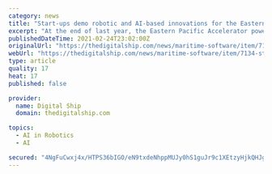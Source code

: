 ```yaml
---
category: news
title: "Start-ups demo robotic and AI-based innovations for the Eastern Pacific Accelerator powered by Techstars"
excerpt: "At the end of last year, the Eastern Pacific Accelerator powered by Techstars announced the nine start-ups joining round two of its technology"
publishedDateTime: 2021-02-24T23:02:00Z
originalUrl: "https://thedigitalship.com/news/maritime-software/item/7134-start-ups-demo-robotic-and-ai-based-innovations-for-the-eastern-pacific-accelerator-powered-by-techstars"
webUrl: "https://thedigitalship.com/news/maritime-software/item/7134-start-ups-demo-robotic-and-ai-based-innovations-for-the-eastern-pacific-accelerator-powered-by-techstars"
type: article
quality: 17
heat: 17
published: false

provider:
  name: Digital Ship
  domain: thedigitalship.com

topics:
  - AI in Robotics
  - AI

secured: "4NgFuCwxj4x/HTPS36bIGO/eN9txdeNhppMUJy0hS1guJr9c1XEtzyHjkQHJgD3pnaGz15twDrvMJYDa43Yu950J21rCW3EVdbMwsc8Z+nMxc15FFvkPuj1mOWfuuXGWRErIXYbGla4n/B3gf7ezy+AJJir03EClpCNnb63vgDrlHNX8q6xnwxiy1SxJRBof/uK+ph0rCdC0GT8H1CLeyiWNcGIxiDvBcluTClWVLHwaeq09cBgIN1hbJBvfYeHslB+XH2/7JhHA20qkmmG/4b1bhF/mJyZ0TBDVIBEHcsQ0v1k4P7qDqs9aGskVV/rKeITIFvRC6xRgGpEJCodIv3X9GIkx+NgYmn6CS1E67A0=;Bo3fiwgg5MMzj4cjxWr57w=="
---
```



